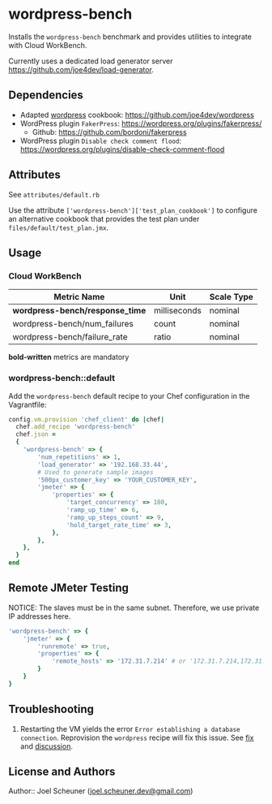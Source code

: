 # wordpress-bench

Installs the `wordpress-bench` benchmark and provides utilities to integrate with Cloud WorkBench.

Currently uses a dedicated load generator server https://github.com/joe4dev/load-generator.

## Dependencies

* Adapted [wordpress](https://supermarket.chef.io/cookbooks/wordpress) cookbook: https://github.com/joe4dev/wordpress
* WordPress plugin `FakerPress`: https://wordpress.org/plugins/fakerpress/
    * Github: https://github.com/bordoni/fakerpress
* WordPress plugin `Disable check comment flood`: https://wordpress.org/plugins/disable-check-comment-flood

## Attributes

See `attributes/default.rb`

Use the attribute `['wordpress-bench']['test_plan_cookbook']` to configure an alternative cookbook that provides the test plan under `files/default/test_plan.jmx`.

## Usage

### Cloud WorkBench

| Metric Name                  | Unit              | Scale Type    |
| ---------------------------- | ----------------- | ------------- |
| **wordpress-bench/response_time** | milliseconds | nominal       |
| wordpress-bench/num_failures | count             | nominal       |
| wordpress-bench/failure_rate | ratio             | nominal       |

**bold-written** metrics are mandatory

### wordpress-bench::default

Add the `wordpress-bench` default recipe to your Chef configuration in the Vagrantfile:

```ruby
config.vm.provision 'chef_client' do |chef|
  chef.add_recipe 'wordpress-bench'
  chef.json =
  {
    'wordpress-bench' => {
        'num_repetitions' => 1,
        'load_generator' => '192.168.33.44',
        # Used to generate sample images
        '500px_customer_key' => 'YOUR_CUSTOMER_KEY',
        'jmeter' => {
            'properties' => {
                'target_concurrency' => 180,
                'ramp_up_time' => 6,
                'ramp_up_steps_count' => 9,
                'hold_target_rate_time' => 3,
            },
        },
    },
  }
end
```

## Remote JMeter Testing

NOTICE: The slaves must be in the same subnet. Therefore, we use private IP addresses here.

```ruby
'wordpress-bench' => {
    'jmeter' => {
        'runremote' => true,
        'properties' => {
            'remote_hosts' => '172.31.7.214' # or '172.31.7.214,172.31.7.215'
        }
    }
}
```

## Troubleshooting

1) Restarting the VM yields the error `Error establishing a database connection`. Reprovision the `wordpress` recipe will fix this issue. See [fix](https://github.com/joe4dev/wordpress/commit/9385b53564edf683bd3a70a846d6d9daf593900a) and [discussion](https://github.com/brint/wordpress-cookbook/issues/55).

## License and Authors

Author:: Joel Scheuner (joel.scheuner.dev@gmail.com)
